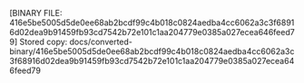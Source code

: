 [BINARY FILE: 416e5be5005d5de0ee68ab2bcdf99c4b018c0824aedba4cc6062a3c3f68916d02dea9b91459fb93cd7542b72e101c1aa204779e0385a027ecea646feed79]
Stored copy: docs/converted-binary/416e5be5005d5de0ee68ab2bcdf99c4b018c0824aedba4cc6062a3c3f68916d02dea9b91459fb93cd7542b72e101c1aa204779e0385a027ecea646feed79
